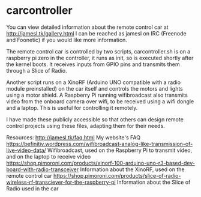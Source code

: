 # carcontroller
You can view detailed information about the remote control car at http://jamesl.tk/gallery.html
I can be reached as jamesl on IRC (Freenode and Foonetic) if you would like more information.

The remote control car is controlled by two scripts, carcontroller.sh is on a raspberry pi zero in the controller, it runs as 
init, so is executed shortly after the kernel boots. It receives inputs from GPIO pins and transmits them through a Slice of Radio. 

Another script runs on a XinoRF (Arduino UNO compatible with a radio module preinstalled) on the car itself and controls the motors and lights using a motor shield. A Raspberry Pi running wifibroadcast also transmits video from the onboard camera over wifi, to be received using a wifi dongle and a laptop. This is useful for controlling it remotely.

I have made these publicly accessible so that others can design remote control projects using these files, adapting them for their needs.

Resources:
http://jamesl.tk/faq.html My website's FAQ
https://befinitiv.wordpress.com/wifibroadcast-analog-like-transmission-of-live-video-data/ Wifibroadcast, used on the Raspberry Pi to transmit video, and on the laptop to receive video
https://shop.pimoroni.com/products/xinorf-100-arduino-uno-r3-based-dev-board-with-radio-transceiver Information about the XinoRF, used on the remote control car
https://shop.pimoroni.com/products/slice-of-radio-wireless-rf-transciever-for-the-raspberry-pi Information about the Slice of Radio used in the car
